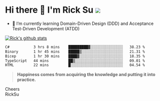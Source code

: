 # Hi there 👋 I'm Rick Su ![](https://komarev.com/ghpvc/?username=ricksu978)
<!--
**ricksu978/ricksu978** is a ✨ _special_ ✨ repository because its `README.md` (this file) appears on your GitHub profile.

Here are some ideas to get you started:

- 🔭 I’m currently working on ...
-->
- 🌱 I’m currently learning Domain-Driven Design (DDD) and Acceptance Test-Driven Development (ATDD)
<!--
- 👯 I’m looking to collaborate on ...
- 🤔 I’m looking for help with ...
- 💬 Ask me about ...
- 📫 How to reach me: ...
- 😄 Pronouns: ...
- ⚡ Fun fact: ...
-->
[![Rick's github stats](https://github-readme-stats.vercel.app/api?username=ricksu978&theme=dark)](https://github.com/ricksu978/ricksu978)

<!--START_SECTION:waka-->

```txt
C#           3 hrs 8 mins    █████████▓░░░░░░░░░░░░░░░   38.23 %
Binary       1 hr 45 mins    █████▒░░░░░░░░░░░░░░░░░░░   21.31 %
Bicep        1 hr 30 mins    ████▓░░░░░░░░░░░░░░░░░░░░   18.35 %
TypeScript   44 mins         ██▒░░░░░░░░░░░░░░░░░░░░░░   09.01 %
HTML         22 mins         █░░░░░░░░░░░░░░░░░░░░░░░░   04.54 %
```

<!--END_SECTION:waka-->

> **Happiness comes from acquiring the knowledge and putting it into practice.**

Cheers  
RickSu 
